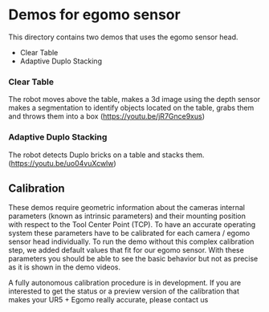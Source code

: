 # Demos for egomo sensor
This directory contains two demos that uses the egomo sensor head.
- Clear Table
- Adaptive Duplo Stacking

### Clear Table
The robot moves above the table, makes a 3d image using the depth sensor makes a segmentation to identify objects located on the table, grabs them and throws them into a box (https://youtu.be/jR7Gnce9xus)

### Adaptive Duplo Stacking
The robot detects Duplo bricks on a table and stacks them. (https://youtu.be/uo04vuXcwlw)

## Calibration
These demos require geometric information about the cameras internal parameters (known as intrinsic parameters) and their mounting position with respect to the Tool Center Point (TCP). To have an accurate operating system these parameters have to be calibrated for each camera / egomo sensor head individually. To run the demo without this complex calibration step, we added default values that fit for our egomo sensor. With these parameters you should be able to see the basic behavior but not as precise as it is shown in the demo videos. 

A fully autonomous calibration procedure is in development. If you are interested to get the status or a preview version of the calibration that makes your UR5 + Egomo really accurate, please contact us


